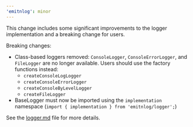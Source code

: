 ```yaml
---
'emitnlog': minor
---
```


This change includes some significant improvements to the logger implementation and a breaking change for users.

Breaking changes:

- Class-based loggers removed: `ConsoleLogger`, `ConsoleErrorLogger`, and `FileLogger` are no longer available. Users should use the factory functions instead:
  - `createConsoleLogLogger`
  - `createConsoleErrorLogger`
  - `createConsoleByLevelLogger`
  - `createFileLogger`
- BaseLogger must now be imported using the `implementation` namespace (`import { implementation } from 'emitnlog/logger';`)

See the [logger.md](docs/logger.md) file for more details.
